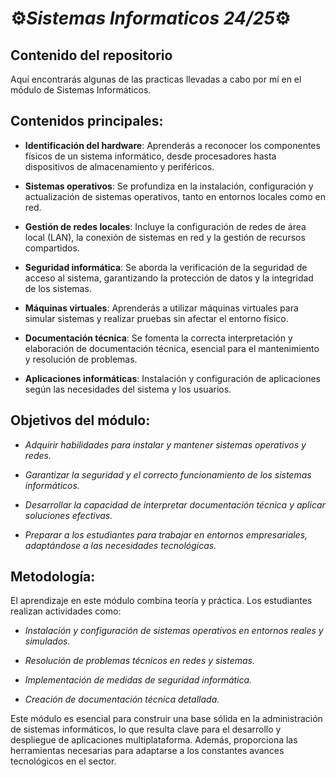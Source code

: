 # ⚙️*Sistemas Informaticos 24/25*⚙️

## Contenido del repositorio
Aquí encontrarás algunas de las practicas llevadas a cabo por mí en el módulo de Sistemas Informáticos.

## Contenidos principales:
- **Identificación del hardware**: Aprenderás a reconocer los componentes físicos de un sistema informático, desde procesadores hasta dispositivos de almacenamiento y periféricos.

- **Sistemas operativos**: Se profundiza en la instalación, configuración y actualización de sistemas operativos, tanto en entornos locales como en red.

- **Gestión de redes locales**: Incluye la configuración de redes de área local (LAN), la conexión de sistemas en red y la gestión de recursos compartidos.

- **Seguridad informática**: Se aborda la verificación de la seguridad de acceso al sistema, garantizando la protección de datos y la integridad de los sistemas.

- **Máquinas virtuales**: Aprenderás a utilizar máquinas virtuales para simular sistemas y realizar pruebas sin afectar el entorno físico.

- **Documentación técnica**: Se fomenta la correcta interpretación y elaboración de documentación técnica, esencial para el mantenimiento y resolución de problemas.

- **Aplicaciones informáticas**: Instalación y configuración de aplicaciones según las necesidades del sistema y los usuarios.

## Objetivos del módulo:
- *Adquirir habilidades para instalar y mantener sistemas operativos y redes.*

- *Garantizar la seguridad y el correcto funcionamiento de los sistemas informáticos.*

- *Desarrollar la capacidad de interpretar documentación técnica y aplicar soluciones efectivas.*

- *Preparar a los estudiantes para trabajar en entornos empresariales, adaptándose a las necesidades tecnológicas.*

## Metodología:
El aprendizaje en este módulo combina teoría y práctica. Los estudiantes realizan actividades como:

- *Instalación y configuración de sistemas operativos en entornos reales y simulados.*

- *Resolución de problemas técnicos en redes y sistemas.*

- *Implementación de medidas de seguridad informática.*

- *Creación de documentación técnica detallada.*

Este módulo es esencial para construir una base sólida en la administración de sistemas informáticos, lo que resulta clave para el desarrollo y despliegue de aplicaciones multiplataforma. Además, proporciona las herramientas necesarias para adaptarse a los constantes avances tecnológicos en el sector.
